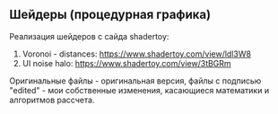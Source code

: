 ## Шейдеры (процедурная графика)

Реализация шейдеров с сайда shadertoy:
1) Voronoi - distances: https://www.shadertoy.com/view/ldl3W8
2) UI noise halo: https://www.shadertoy.com/view/3tBGRm

Оригинальные файлы - оригинальная версия, файлы с подписью "edited" - мои собственные изменения, касающиеся математики и алгоритмов рассчета.
